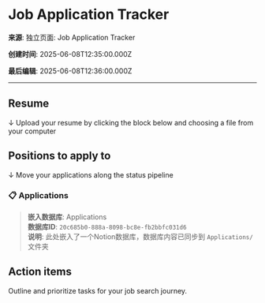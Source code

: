 # Job Application Tracker

**来源**: 独立页面: Job Application Tracker

**创建时间**: 2025-06-08T12:35:00.000Z

**最后编辑**: 2025-06-08T12:36:00.000Z

---

## Resume

↓ Upload your resume by clicking the block below and choosing a file from your computer



## Positions to apply to

↓ Move your applications along the status pipeline

### 📋 Applications

> **嵌入数据库**: Applications  
> **数据库ID**: `20c685b0-888a-8098-bc8e-fb2bbfc031d6`  
> **说明**: 此处嵌入了一个Notion数据库，数据库内容已同步到 `Applications/` 文件夹



## Action items

Outline and prioritize tasks for your job search journey.



